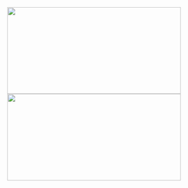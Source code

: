 <div>
  <img height="200px" width="400em" src="https://github-readme-stats.vercel.app/api?username=MartinKratochvil&show_icons=true&theme=radical&locale=cs&hide_border=true"/>
  <img height="200px" width="400em" src="https://github-readme-stats.vercel.app/api/top-langs/?username=MartinKratochvil&layout=compact&langs_count=7&theme=radical"/>
</div>
